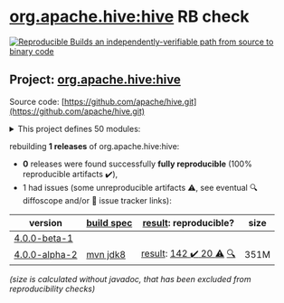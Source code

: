 [org.apache.hive:hive](https://central.sonatype.com/artifact/org.apache.hive/hive/4.0.0-alpha-2/versions) RB check
=======

[![Reproducible Builds](https://reproducible-builds.org/images/logos/rb.svg) an independently-verifiable path from source to binary code](https://reproducible-builds.org/)

## Project: [org.apache.hive:hive](https://central.sonatype.com/artifact/org.apache.hive/hive/4.0.0-alpha-2/versions)

Source code: [https://github.com/apache/hive.git](https://github.com/apache/hive.git)

<details><summary>This project defines 50 modules:</summary>

* [org.apache.hive.hcatalog:hive-hcatalog](https://central.sonatype.com/artifact/org.apache.hive.hcatalog/hive-hcatalog/4.0.0-alpha-2)
* [org.apache.hive.hcatalog:hive-hcatalog-core](https://central.sonatype.com/artifact/org.apache.hive.hcatalog/hive-hcatalog-core/4.0.0-alpha-2)
* [org.apache.hive.hcatalog:hive-hcatalog-pig-adapter](https://central.sonatype.com/artifact/org.apache.hive.hcatalog/hive-hcatalog-pig-adapter/4.0.0-alpha-2)
* [org.apache.hive.hcatalog:hive-hcatalog-server-extensions](https://central.sonatype.com/artifact/org.apache.hive.hcatalog/hive-hcatalog-server-extensions/4.0.0-alpha-2)
* [org.apache.hive.hcatalog:hive-webhcat](https://central.sonatype.com/artifact/org.apache.hive.hcatalog/hive-webhcat/4.0.0-alpha-2)
* [org.apache.hive.hcatalog:hive-webhcat-java-client](https://central.sonatype.com/artifact/org.apache.hive.hcatalog/hive-webhcat-java-client/4.0.0-alpha-2)
* [org.apache.hive.shims:hive-shims-0.23](https://central.sonatype.com/artifact/org.apache.hive.shims/hive-shims-0.23/4.0.0-alpha-2)
* [org.apache.hive.shims:hive-shims-common](https://central.sonatype.com/artifact/org.apache.hive.shims/hive-shims-common/4.0.0-alpha-2)
* [org.apache.hive.shims:hive-shims-scheduler](https://central.sonatype.com/artifact/org.apache.hive.shims/hive-shims-scheduler/4.0.0-alpha-2)
* [org.apache.hive:hive](https://central.sonatype.com/artifact/org.apache.hive/hive/4.0.0-alpha-2)
* [org.apache.hive:hive-accumulo-handler](https://central.sonatype.com/artifact/org.apache.hive/hive-accumulo-handler/4.0.0-alpha-2)
* [org.apache.hive:hive-beeline](https://central.sonatype.com/artifact/org.apache.hive/hive-beeline/4.0.0-alpha-2)
* [org.apache.hive:hive-classification](https://central.sonatype.com/artifact/org.apache.hive/hive-classification/4.0.0-alpha-2)
* [org.apache.hive:hive-cli](https://central.sonatype.com/artifact/org.apache.hive/hive-cli/4.0.0-alpha-2)
* [org.apache.hive:hive-common](https://central.sonatype.com/artifact/org.apache.hive/hive-common/4.0.0-alpha-2)
* [org.apache.hive:hive-contrib](https://central.sonatype.com/artifact/org.apache.hive/hive-contrib/4.0.0-alpha-2)
* [org.apache.hive:hive-druid-handler](https://central.sonatype.com/artifact/org.apache.hive/hive-druid-handler/4.0.0-alpha-2)
* [org.apache.hive:hive-exec](https://central.sonatype.com/artifact/org.apache.hive/hive-exec/4.0.0-alpha-2)
* [org.apache.hive:hive-hbase-handler](https://central.sonatype.com/artifact/org.apache.hive/hive-hbase-handler/4.0.0-alpha-2)
* [org.apache.hive:hive-hplsql](https://central.sonatype.com/artifact/org.apache.hive/hive-hplsql/4.0.0-alpha-2)
* [org.apache.hive:hive-jdbc](https://central.sonatype.com/artifact/org.apache.hive/hive-jdbc/4.0.0-alpha-2)
* [org.apache.hive:hive-jdbc-handler](https://central.sonatype.com/artifact/org.apache.hive/hive-jdbc-handler/4.0.0-alpha-2)
* [org.apache.hive:hive-kudu-handler](https://central.sonatype.com/artifact/org.apache.hive/hive-kudu-handler/4.0.0-alpha-2)
* [org.apache.hive:hive-llap-client](https://central.sonatype.com/artifact/org.apache.hive/hive-llap-client/4.0.0-alpha-2)
* [org.apache.hive:hive-llap-common](https://central.sonatype.com/artifact/org.apache.hive/hive-llap-common/4.0.0-alpha-2)
* [org.apache.hive:hive-llap-ext-client](https://central.sonatype.com/artifact/org.apache.hive/hive-llap-ext-client/4.0.0-alpha-2)
* [org.apache.hive:hive-llap-server](https://central.sonatype.com/artifact/org.apache.hive/hive-llap-server/4.0.0-alpha-2)
* [org.apache.hive:hive-llap-tez](https://central.sonatype.com/artifact/org.apache.hive/hive-llap-tez/4.0.0-alpha-2)
* [org.apache.hive:hive-metastore](https://central.sonatype.com/artifact/org.apache.hive/hive-metastore/4.0.0-alpha-2)
* [org.apache.hive:hive-metastore-benchmarks](https://central.sonatype.com/artifact/org.apache.hive/hive-metastore-benchmarks/4.0.0-alpha-2)
* [org.apache.hive:hive-metastore-tools](https://central.sonatype.com/artifact/org.apache.hive/hive-metastore-tools/4.0.0-alpha-2)
* [org.apache.hive:hive-packaging](https://central.sonatype.com/artifact/org.apache.hive/hive-packaging/4.0.0-alpha-2)
* [org.apache.hive:hive-parser](https://central.sonatype.com/artifact/org.apache.hive/hive-parser/4.0.0-alpha-2)
* [org.apache.hive:hive-pre-upgrade](https://central.sonatype.com/artifact/org.apache.hive/hive-pre-upgrade/4.0.0-alpha-2)
* [org.apache.hive:hive-serde](https://central.sonatype.com/artifact/org.apache.hive/hive-serde/4.0.0-alpha-2)
* [org.apache.hive:hive-service](https://central.sonatype.com/artifact/org.apache.hive/hive-service/4.0.0-alpha-2)
* [org.apache.hive:hive-service-rpc](https://central.sonatype.com/artifact/org.apache.hive/hive-service-rpc/4.0.0-alpha-2)
* [org.apache.hive:hive-shims](https://central.sonatype.com/artifact/org.apache.hive/hive-shims/4.0.0-alpha-2)
* [org.apache.hive:hive-shims-aggregator](https://central.sonatype.com/artifact/org.apache.hive/hive-shims-aggregator/4.0.0-alpha-2)
* [org.apache.hive:hive-standalone-metastore](https://central.sonatype.com/artifact/org.apache.hive/hive-standalone-metastore/4.0.0-alpha-2)
* [org.apache.hive:hive-standalone-metastore-common](https://central.sonatype.com/artifact/org.apache.hive/hive-standalone-metastore-common/4.0.0-alpha-2)
* [org.apache.hive:hive-standalone-metastore-server](https://central.sonatype.com/artifact/org.apache.hive/hive-standalone-metastore-server/4.0.0-alpha-2)
* [org.apache.hive:hive-storage-api](https://central.sonatype.com/artifact/org.apache.hive/hive-storage-api/4.0.0-alpha-2)
* [org.apache.hive:hive-streaming](https://central.sonatype.com/artifact/org.apache.hive/hive-streaming/4.0.0-alpha-2)
* [org.apache.hive:hive-testutils](https://central.sonatype.com/artifact/org.apache.hive/hive-testutils/4.0.0-alpha-2)
* [org.apache.hive:hive-udf](https://central.sonatype.com/artifact/org.apache.hive/hive-udf/4.0.0-alpha-2)
* [org.apache.hive:hive-upgrade-acid](https://central.sonatype.com/artifact/org.apache.hive/hive-upgrade-acid/4.0.0-alpha-2)
* [org.apache.hive:hive-vector-code-gen](https://central.sonatype.com/artifact/org.apache.hive/hive-vector-code-gen/4.0.0-alpha-2)
* [org.apache.hive:kafka-handler](https://central.sonatype.com/artifact/org.apache.hive/kafka-handler/4.0.0-alpha-2)
* [org.apache.hive:metastore-tools-common](https://central.sonatype.com/artifact/org.apache.hive/metastore-tools-common/4.0.0-alpha-2)
</details>

rebuilding **1 releases** of org.apache.hive:hive:
- **0** releases were found successfully **fully reproducible** (100% reproducible artifacts :heavy_check_mark:),
- 1 had issues (some unreproducible artifacts :warning:, see eventual :mag: diffoscope and/or :memo: issue tracker links):

| version | [build spec](/BUILDSPEC.md) | [result](https://reproducible-builds.org/docs/jvm/): reproducible? | size |
| -- | --------- | ------ | -- |
| [4.0.0-beta-1](https://central.sonatype.com/artifact/org.apache.hive/hive/4.0.0-beta-1/pom) | | | |
| [4.0.0-alpha-2](https://central.sonatype.com/artifact/org.apache.hive/hive/4.0.0-alpha-2/pom) | [mvn jdk8](hive-4.0.0-alpha-2.buildspec) | [result](hive-4.0.0-alpha-2.buildinfo): [142 :heavy_check_mark:  20 :warning:](hive-4.0.0-alpha-2.buildcompare) [:mag:](hive-4.0.0-alpha-2.diffoscope) | 351M |

<i>(size is calculated without javadoc, that has been excluded from reproducibility checks)</i>
